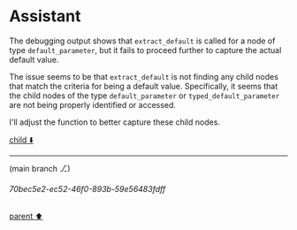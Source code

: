 # Assistant

The debugging output shows that `extract_default` is called for a node of type `default_parameter`, but it fails to proceed further to capture the actual default value.

The issue seems to be that `extract_default` is not finding any child nodes that match the criteria for being a default value. Specifically, it seems that the child nodes of the type `default_parameter` or `typed_default_parameter` are not being properly identified or accessed.

I'll adjust the function to better capture these child nodes.

[child ⬇️](#70bec5e2-ec52-46f0-893b-59e56483fdff)

---

(main branch ⎇)
###### 70bec5e2-ec52-46f0-893b-59e56483fdff
[parent ⬆️](#42454858-fbb9-4574-b2f6-99577ce3da97)
